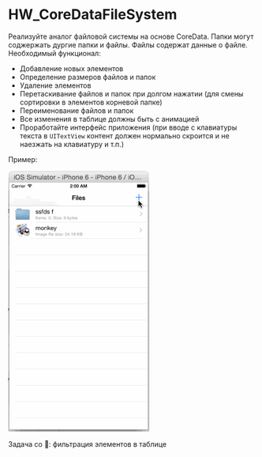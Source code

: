 # HW_CoreDataFileSystem

Реализуйте аналог файловой системы на основе CoreData. Папки могут соджержать дургие папки и файлы. Файлы содержат данные о файле. Необходимый функционал:
- Добавление новых элементов
- Определение размеров файлов и папок
- Удаление элементов
- Перетаскивание файлов и папок при долгом нажатии (для смены сортировки в элементов корневой папке)
- Переименование файлов и папок
- Все изменения в таблице должны быть с анимацией
- Проработайте интерфейс приложения (при вводе с клавиатуры текста в `UITextView` контент должен нормально скроится и не наезжать на клавиатуру и т.п.)

Пример:

<img src="https://raw.githubusercontent.com/AlexandrGraschenkov/HW_CoreDataFileSystem/master/example.gif" alt="Demo" />

Задача со :star2:: фильтрация элементов в таблице
